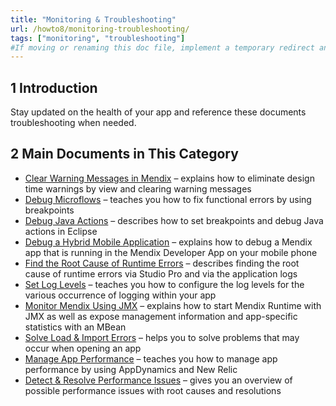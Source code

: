 ```yaml
---
title: "Monitoring & Troubleshooting"
url: /howto8/monitoring-troubleshooting/
tags: ["monitoring", "troubleshooting"]
#If moving or renaming this doc file, implement a temporary redirect and let the respective team know they should update the URL in the product. See Mapping to Products for more details.
---
```


## 1 Introduction

Stay updated on the health of your app and reference these documents troubleshooting when needed.

## 2 Main Documents in This Category

* [Clear Warning Messages in Mendix](/howto/monitoring-troubleshooting/clear-warning-messages/) – explains how to eliminate design time warnings by view and clearing warning messages
* [Debug Microflows](/howto7/monitoring-troubleshooting/debug-microflows/) – teaches you how to fix functional errors by using breakpoints
* [Debug Java Actions](/howto/monitoring-troubleshooting/debug-java-actions/) – describes how to set breakpoints and debug Java actions in Eclipse
* [Debug a Hybrid Mobile Application](/howto/monitoring-troubleshooting/debug-a-hybrid-mobile-application/) – explains how to debug a Mendix app that is running in the Mendix Developer App on your mobile phone
* [Find the Root Cause of Runtime Errors](/howto/monitoring-troubleshooting/finding-the-root-cause-of-runtime-errors/) – describes finding the root cause of runtime errors via Studio Pro and via the application logs
* [Set Log Levels](/howto/monitoring-troubleshooting/log-levels/) – teaches you how to configure the log levels for the various occurrence of logging within your app
* [Monitor Mendix Using JMX](/howto/monitoring-troubleshooting/monitoring-mendix-using-jmx/) – explains how to start Mendix Runtime with JMX as well as expose management information and app-specific statistics with an MBean
* [Solve Load & Import Errors](/howto/monitoring-troubleshooting/solving-load-and-import-errors/) – helps you to solve problems that may occur when opening an app
* [Manage App Performance](/howto/monitoring-troubleshooting/manage-app-performance/) – teaches you how to manage app performance by using AppDynamics and New Relic
* [Detect & Resolve Performance Issues](/howto/monitoring-troubleshooting/detect-and-resolve-performance-issues/) – gives you an overview of possible performance issues with root causes and resolutions

